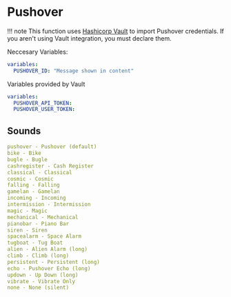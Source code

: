 # Pushover

!!! note
    This function uses [Hashicorp Vault](https://www.vaultproject.io/) to import Pushover credentials.  If you aren't using Vault integration, you must declare them.

Neccesary Variables:

``` yaml
variables:
  PUSHOVER_ID: "Message shown in content"
```

Variables provided by Vault

``` yaml
variables:
  PUSHOVER_API_TOKEN:
  PUSHOVER_USER_TOKEN:
```

## Sounds

``` yaml
pushover - Pushover (default)
bike - Bike
bugle - Bugle
cashregister - Cash Register
classical - Classical
cosmic - Cosmic
falling - Falling
gamelan - Gamelan
incoming - Incoming
intermission - Intermission
magic - Magic
mechanical - Mechanical
pianobar - Piano Bar
siren - Siren
spacealarm - Space Alarm
tugboat - Tug Boat
alien - Alien Alarm (long)
climb - Climb (long)
persistent - Persistent (long)
echo - Pushover Echo (long)
updown - Up Down (long)
vibrate - Vibrate Only
none - None (silent)
```
